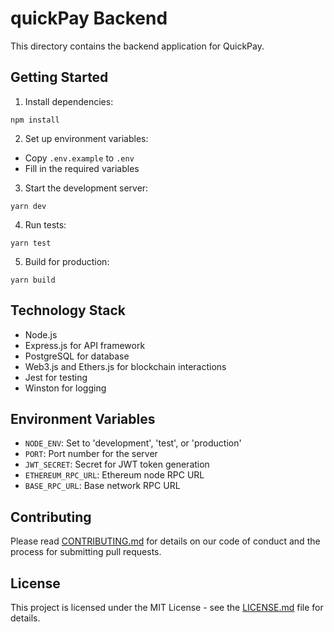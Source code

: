# quickPay Backend

This directory contains the backend application for QuickPay.

## Getting Started

1. Install dependencies:

```
npm install
```

2. Set up environment variables:

- Copy `.env.example` to `.env`
- Fill in the required variables

3. Start the development server:

```
yarn dev
```

4. Run tests:

```
yarn test
```

5. Build for production:

```
yarn build
```

## Technology Stack

- Node.js
- Express.js for API framework
- PostgreSQL for database
- Web3.js and Ethers.js for blockchain interactions
- Jest for testing
- Winston for logging

## Environment Variables

- `NODE_ENV`: Set to 'development', 'test', or 'production'
- `PORT`: Port number for the server
- `JWT_SECRET`: Secret for JWT token generation
- `ETHEREUM_RPC_URL`: Ethereum node RPC URL
- `BASE_RPC_URL`: Base network RPC URL

## Contributing

Please read [CONTRIBUTING.md](../CONTRIBUTING.md) for details on our code of conduct and the process for submitting pull requests.

## License

This project is licensed under the MIT License - see the [LICENSE.md](../LICENSE.md) file for details.
